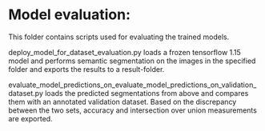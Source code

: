 # Model evaluation:

This folder contains scripts used for evaluating the trained models. 

deploy_model_for_dataset_evaluation.py loads a frozen tensorflow 1.15 model and performs semantic segmentation on the images in the specified folder and exports the results to a result-folder.

evaluate_model_predictions_on_evaluate_model_predictions_on_validation_dataset.py loads the predicted segmentations from above and compares them with an annotated validation dataset. Based on the discrepancy between the two sets, accuracy and intersection over union measurements are exported.
